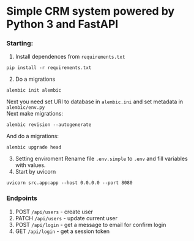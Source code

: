 # Simple CRM system powered by Python 3 and FastAPI

### Starting:
1. Install dependences from `requirements.txt`
```shell
pip install -r requirements.txt
```
2. Do a migrations
```shell
alembic init alembic
```
Next you need set URI to database in `alembic.ini` and set metadata in `alembic/env.py`\
Next make migrations:
```shell
alembic revision --autogenerate
```
And do a migrations:
```shell
alembic upgrade head
```
3. Setting enviroment
Rename file `.env.simple` to `.env` and fill variables with values.
4. Start by uvicorn
```shell
uvicorn src.app:app --host 0.0.0.0 --port 8080
```

### Endpoints
1. POST `/api/users` - create user
2. PATCH `/api/users` - update current user
3. POST `/api/login` - get a message to email for confirm login
4. GET `/api/login` - get a session token
